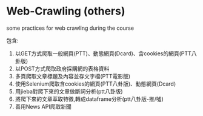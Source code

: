 # Web-Crawling (others)
some practices for web crawling during the course

包含:
1. 以GET方式爬取一般網頁(PTT)、動態網頁(Dcard)、含cookies的網頁(PTT八卦版)
2. 以POST方式爬取政府採購網的表格資料
3. 多頁爬取文章標題及內容並存文字檔(PTT電影版)
4. 使用Selenium爬取含cookies的網頁(PTT八卦版)、動態網頁(Dcard)
5. 用jieba對爬下來的文章做斷詞分析(ptt八卦版)
6. 將爬下來的文章萃取特徵,轉成dataframe分析(ptt八卦版-推/噓)
7. 善用News API爬取新聞
